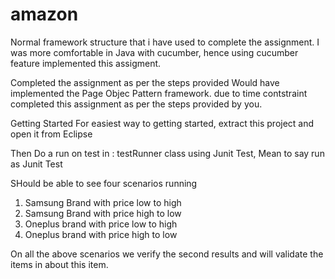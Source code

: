 # amazon

Normal  framework  structure that i have used to complete the assignment. I was more comfortable in Java with cucumber, hence using cucumber feature implemented this assigment.

Completed the assignment as per the steps provided 
Would have implemented the Page Objec Pattern framework. due to time contstraint completed this assignment as per the steps provided by you.


Getting Started
For easiest way to getting started, extract this project and open it from Eclipse 

Then Do a  run on test in : testRunner class using Junit Test, Mean to say run as Junit Test

SHould be able to see four scenarios running 
1. Samsung Brand with price low to high
2. Samsung Brand with price high to low
3. Oneplus brand with price low to high 
4. Oneplus brand with price high to low

On all the above scenarios we verify the second results and will validate the items in about this item.
